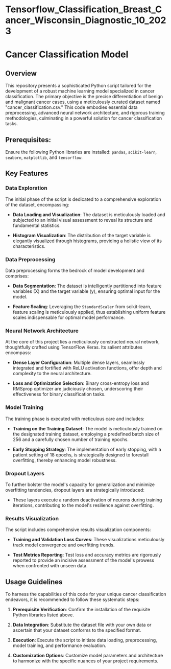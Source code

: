 # Tensorflow_Classification_Breast_Cancer_Wisconsin_Diagnostic_10_2023

# Cancer Classification Model

## Overview

This repository presents a sophisticated Python script tailored for the development of a robust machine learning model specialized in cancer classification. The primary objective is the precise differentiation of benign and malignant cancer cases, using a meticulously curated dataset named "cancer_classification.csv." This code embodies essential data preprocessing, advanced neural network architecture, and rigorous training methodologies, culminating in a powerful solution for cancer classification tasks.

## Prerequisites:
Ensure the following Python libraries are installed: `pandas`, `scikit-learn`, `seaborn`, `matplotlib`, and `tensorflow`.

## Key Features

### Data Exploration

The initial phase of the script is dedicated to a comprehensive exploration of the dataset, encompassing:

- **Data Loading and Visualization**: The dataset is meticulously loaded and subjected to an initial visual assessment to reveal its structure and fundamental statistics.

- **Histogram Visualization**: The distribution of the target variable is elegantly visualized through histograms, providing a holistic view of its characteristics.

### Data Preprocessing

Data preprocessing forms the bedrock of model development and comprises:

- **Data Segmentation**: The dataset is intelligently partitioned into feature variables (X) and the target variable (y), ensuring optimal input for the model.

- **Feature Scaling**: Leveraging the `StandardScaler` from scikit-learn, feature scaling is meticulously applied, thus establishing uniform feature scales indispensable for optimal model performance.

### Neural Network Architecture

At the core of this project lies a meticulously constructed neural network, thoughtfully crafted using TensorFlow Keras. Its salient attributes encompass:

- **Dense Layer Configuration**: Multiple dense layers, seamlessly integrated and fortified with ReLU activation functions, offer depth and complexity to the neural architecture.

- **Loss and Optimization Selection**: Binary cross-entropy loss and RMSprop optimizer are judiciously chosen, underscoring their effectiveness for binary classification tasks.

### Model Training

The training phase is executed with meticulous care and includes:

- **Training on the Training Dataset**: The model is meticulously trained on the designated training dataset, employing a predefined batch size of 256 and a carefully chosen number of training epochs.

- **Early Stopping Strategy**: The implementation of early stopping, with a patient setting of 18 epochs, is strategically designed to forestall overfitting, thereby enhancing model robustness.

### Dropout Layers

To further bolster the model's capacity for generalization and minimize overfitting tendencies, dropout layers are strategically introduced:

- These layers execute a random deactivation of neurons during training iterations, contributing to the model's resilience against overfitting.

### Results Visualization

The script includes comprehensive results visualization components:

- **Training and Validation Loss Curves**: These visualizations meticulously track model convergence and overfitting trends.

- **Test Metrics Reporting**: Test loss and accuracy metrics are rigorously reported to provide an incisive assessment of the model's prowess when confronted with unseen data.

## Usage Guidelines

To harness the capabilities of this code for your unique cancer classification endeavors, it is recommended to follow these systematic steps:

1. **Prerequisite Verification**: Confirm the installation of the requisite Python libraries listed above.

2. **Data Integration**: Substitute the dataset file with your own data or ascertain that your dataset conforms to the specified format.

3. **Execution**: Execute the script to initiate data loading, preprocessing, model training, and performance evaluation.

4. **Customization Options**: Customize model parameters and architecture to harmonize with the specific nuances of your project requirements.

